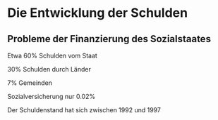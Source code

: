 # Die Entwicklung der Schulden

## Probleme der Finanzierung des Sozialstaates

Etwa 60% Schulden vom Staat

30% Schulden durch Länder

7% Gemeinden

Sozialversicherung nur 0.02%

Der Schuldenstand hat sich zwischen 1992 und 1997